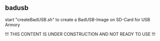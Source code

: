 ## badusb

start "createBadUSB.sh" to create a BadUSB-Image on SD-Card for USB Armory

!!! THIS CONTENT IS UNDER CONSTRUCTION AND NOT READY TO USE !!!
